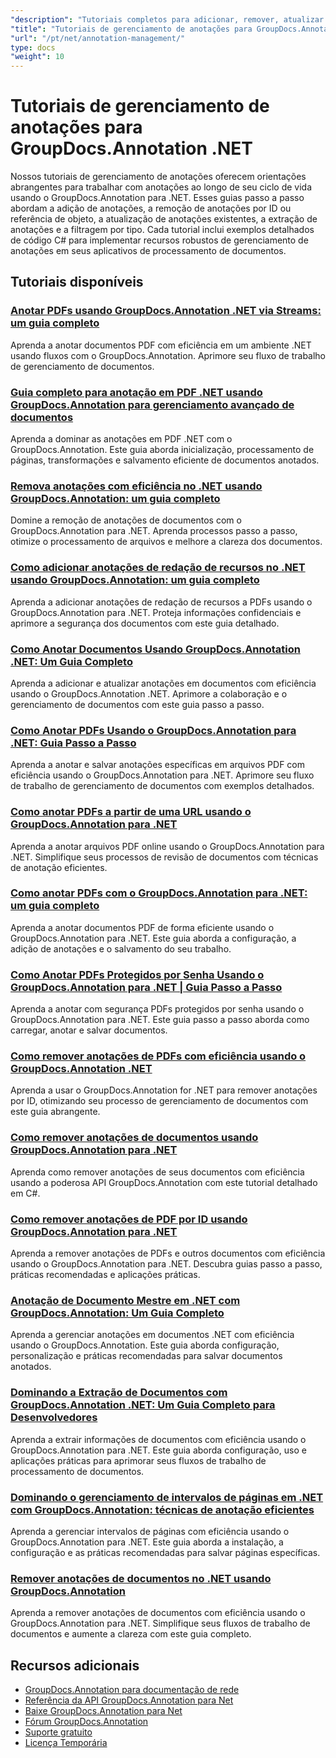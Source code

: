 ```yaml
---
"description": "Tutoriais completos para adicionar, remover, atualizar e gerenciar anotações em documentos usando o GroupDocs.Annotation for .NET."
"title": "Tutoriais de gerenciamento de anotações para GroupDocs.Annotation .NET"
"url": "/pt/net/annotation-management/"
type: docs
"weight": 10
---
```


# Tutoriais de gerenciamento de anotações para GroupDocs.Annotation .NET

Nossos tutoriais de gerenciamento de anotações oferecem orientações abrangentes para trabalhar com anotações ao longo de seu ciclo de vida usando o GroupDocs.Annotation para .NET. Esses guias passo a passo abordam a adição de anotações, a remoção de anotações por ID ou referência de objeto, a atualização de anotações existentes, a extração de anotações e a filtragem por tipo. Cada tutorial inclui exemplos detalhados de código C# para implementar recursos robustos de gerenciamento de anotações em seus aplicativos de processamento de documentos.

## Tutoriais disponíveis

### [Anotar PDFs usando GroupDocs.Annotation .NET via Streams: um guia completo](./annotate-pdfs-groupdocs-dotnet-streams/)
Aprenda a anotar documentos PDF com eficiência em um ambiente .NET usando fluxos com o GroupDocs.Annotation. Aprimore seu fluxo de trabalho de gerenciamento de documentos.

### [Guia completo para anotação em PDF .NET usando GroupDocs.Annotation para gerenciamento avançado de documentos](./net-pdf-annotation-groupdocs-guide/)
Aprenda a dominar as anotações em PDF .NET com o GroupDocs.Annotation. Este guia aborda inicialização, processamento de páginas, transformações e salvamento eficiente de documentos anotados.

### [Remova anotações com eficiência no .NET usando GroupDocs.Annotation: um guia completo](./remove-annotations-net-groupdocs-tutorial/)
Domine a remoção de anotações de documentos com o GroupDocs.Annotation para .NET. Aprenda processos passo a passo, otimize o processamento de arquivos e melhore a clareza dos documentos.

### [Como adicionar anotações de redação de recursos no .NET usando GroupDocs.Annotation: um guia completo](./groupdocs-annotation-dotnet-resource-redaction/)
Aprenda a adicionar anotações de redação de recursos a PDFs usando o GroupDocs.Annotation para .NET. Proteja informações confidenciais e aprimore a segurança dos documentos com este guia detalhado.

### [Como Anotar Documentos Usando GroupDocs.Annotation .NET: Um Guia Completo](./annotate-documents-groupdocs-dotnet/)
Aprenda a adicionar e atualizar anotações em documentos com eficiência usando o GroupDocs.Annotation .NET. Aprimore a colaboração e o gerenciamento de documentos com este guia passo a passo.

### [Como Anotar PDFs Usando o GroupDocs.Annotation para .NET: Guia Passo a Passo](./annotate-pdfs-groupdocs-annotation-net/)
Aprenda a anotar e salvar anotações específicas em arquivos PDF com eficiência usando o GroupDocs.Annotation para .NET. Aprimore seu fluxo de trabalho de gerenciamento de documentos com exemplos detalhados.

### [Como anotar PDFs a partir de uma URL usando o GroupDocs.Annotation para .NET](./annotate-pdfs-online-groupdocs-annotation-net/)
Aprenda a anotar arquivos PDF online usando o GroupDocs.Annotation para .NET. Simplifique seus processos de revisão de documentos com técnicas de anotação eficientes.

### [Como anotar PDFs com o GroupDocs.Annotation para .NET: um guia completo](./annotate-pdf-groupdocs-annotation-net/)
Aprenda a anotar documentos PDF de forma eficiente usando o GroupDocs.Annotation para .NET. Este guia aborda a configuração, a adição de anotações e o salvamento do seu trabalho.

### [Como Anotar PDFs Protegidos por Senha Usando o GroupDocs.Annotation para .NET | Guia Passo a Passo](./annotate-password-protected-pdfs-groupdocs-dotnet/)
Aprenda a anotar com segurança PDFs protegidos por senha usando o GroupDocs.Annotation para .NET. Este guia passo a passo aborda como carregar, anotar e salvar documentos.

### [Como remover anotações de PDFs com eficiência usando o GroupDocs.Annotation .NET](./annotation-removal-pdf-groupdocs-dotnet-guide/)
Aprenda a usar o GroupDocs.Annotation for .NET para remover anotações por ID, otimizando seu processo de gerenciamento de documentos com este guia abrangente.

### [Como remover anotações de documentos usando GroupDocs.Annotation para .NET](./remove-annotations-groupdocs-annotation-dotnet/)
Aprenda como remover anotações de seus documentos com eficiência usando a poderosa API GroupDocs.Annotation com este tutorial detalhado em C#.

### [Como remover anotações de PDF por ID usando GroupDocs.Annotation para .NET](./manage-pdf-annotations-groupdocs-dotnet-remove-id/)
Aprenda a remover anotações de PDFs e outros documentos com eficiência usando o GroupDocs.Annotation para .NET. Descubra guias passo a passo, práticas recomendadas e aplicações práticas.

### [Anotação de Documento Mestre em .NET com GroupDocs.Annotation: Um Guia Completo](./mastering-document-annotation-dotnet-groupdocs/)
Aprenda a gerenciar anotações em documentos .NET com eficiência usando o GroupDocs.Annotation. Este guia aborda configuração, personalização e práticas recomendadas para salvar documentos anotados.

### [Dominando a Extração de Documentos com GroupDocs.Annotation .NET: Um Guia Completo para Desenvolvedores](./mastering-document-extraction-groupdocs-annotation-net/)
Aprenda a extrair informações de documentos com eficiência usando o GroupDocs.Annotation para .NET. Este guia aborda configuração, uso e aplicações práticas para aprimorar seus fluxos de trabalho de processamento de documentos.

### [Dominando o gerenciamento de intervalos de páginas em .NET com GroupDocs.Annotation: técnicas de anotação eficientes](./groupdocs-annotation-dotnet-page-range-management/)
Aprenda a gerenciar intervalos de páginas com eficiência usando o GroupDocs.Annotation para .NET. Este guia aborda a instalação, a configuração e as práticas recomendadas para salvar páginas específicas.

### [Remover anotações de documentos no .NET usando GroupDocs.Annotation](./remove-annotations-dotnet-groupdocs/)
Aprenda a remover anotações de documentos com eficiência usando o GroupDocs.Annotation para .NET. Simplifique seus fluxos de trabalho de documentos e aumente a clareza com este guia completo.

## Recursos adicionais

- [GroupDocs.Annotation para documentação de rede](https://docs.groupdocs.com/annotation/net/)
- [Referência da API GroupDocs.Annotation para Net](https://reference.groupdocs.com/annotation/net/)
- [Baixe GroupDocs.Annotation para Net](https://releases.groupdocs.com/annotation/net/)
- [Fórum GroupDocs.Annotation](https://forum.groupdocs.com/c/annotation)
- [Suporte gratuito](https://forum.groupdocs.com/)
- [Licença Temporária](https://purchase.groupdocs.com/temporary-license/)